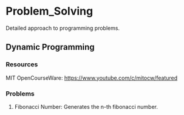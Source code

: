 # Problem_Solving
Detailed approach to programming problems. 

## Dynamic Programming 
### Resources
MIT OpenCourseWare: https://www.youtube.com/c/mitocw/featured 

### Problems 
1. Fibonacci Number: Generates the n-th fibonacci number.